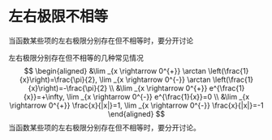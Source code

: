 # 左右极限不相等
 当函数某些项的左右极限分别存在但不相等时，要分开讨论
 
左右极限分别存在但不相等的几种常见情况
$$
\begin{aligned}
&\lim _{x \rightarrow 0^{+}} \arctan \left(\frac{1}{x}\right)=\frac{\pi}{2}, \lim _{x \rightarrow 0^{-}} \arctan \left(\frac{1}{x}\right)=-\frac{\pi}{2} \\
&\lim _{x \rightarrow 0^{+}} e^{\frac{1}{x}}=+\infty, \lim _{x \rightarrow 0^{-}} e^{\frac{1}{x}}=0 \\
&\lim _{x \rightarrow 0^{+}} \frac{x}{|x|}=1, \lim _{x \rightarrow 0^{-}} \frac{x}{|x|}=-1
\end{aligned}
$$
当函数某些项的左右极限分别存在但不相等时，要分开讨论。
